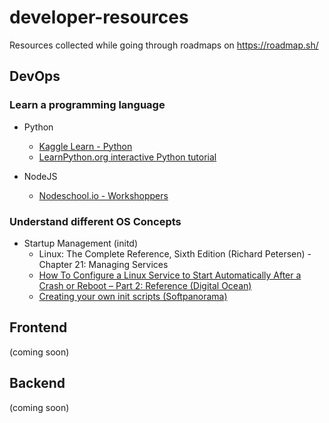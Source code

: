 # developer-resources
Resources collected while going through roadmaps on https://roadmap.sh/

## DevOps

### Learn a programming language

 - Python
   - [Kaggle Learn - Python](https://www.kaggle.com/learn/python)
   - [LearnPython.org interactive Python tutorial](https://www.learnpython.org/)
   
 - NodeJS
   - [Nodeschool.io - Workshoppers](https://nodeschool.io/#workshoppers)
   
### Understand different OS Concepts

 - Startup Management (initd)
   - Linux: The Complete Reference, Sixth Edition (Richard Petersen) - Chapter 21: Managing Services
   - [How To Configure a Linux Service to Start Automatically After a Crash or Reboot – Part 2: Reference (Digital Ocean)](https://www.digitalocean.com/community/tutorials/how-to-configure-a-linux-service-to-start-automatically-after-a-crash-or-reboot-part-2-reference)
   - [Creating your own init scripts (Softpanorama)](http://www.softpanorama.org/Commercial_linuxes/Startup_and_shutdown/creating_your_own_init_scripts.shtml)

## Frontend
(coming soon)

## Backend
(coming soon)
